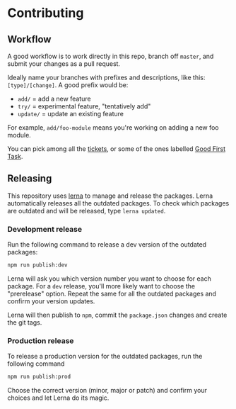 # Contributing

## Workflow

A good workflow is to work directly in this repo, branch off `master`, and submit your changes as a pull request.

Ideally name your branches with prefixes and descriptions, like this: `[type]/[change]`. A good prefix would be:

- `add/` = add a new feature
- `try/` = experimental feature, "tentatively add"
- `update/` = update an existing feature

For example, `add/foo-module` means you're working on adding a new foo module.

You can pick among all the <a href="https://github.com/WordPress/packages/issues">tickets</a>, or some of the ones labelled <a href="https://github.com/WordPress/packages/labels/Good%20First%20Task">Good First Task</a>.


## Releasing

This repository uses [lerna](https://lernajs.io) to manage and release the packages. Lerna automatically releases all the outdated packages. To check which packages are outdated and will be released, type `lerna updated`.

### Development release

Run the following command to release a dev version of the outdated packages:

```bash
npm run publish:dev
```

Lerna will ask you which version number you want to choose for each package. For a `dev` release, you'll more likely want to choose the "prerelease" option. Repeat the same for all the outdated packages and confirm your version updates.

Lerna will then publish to `npm`, commit the `package.json` changes and create the git tags.

### Production release

To release a production version for the outdated packages, run the following command

```bash
npm run publish:prod
```

Choose the correct version (minor, major or patch) and confirm your choices and let Lerna do its magic.
